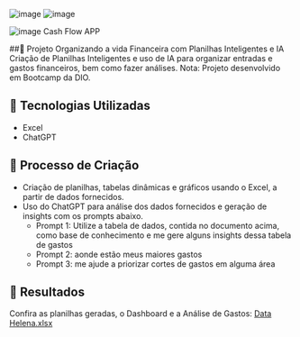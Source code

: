 ![image](https://github.com/user-attachments/assets/4dc08f06-8de5-4b6d-aa2a-ace13e2b3e3f)
![image](https://github.com/user-attachments/assets/c512d5be-4c36-478e-b5c7-35da61c8b6ef)

![image](https://github.com/user-attachments/assets/42c29709-c932-4f94-b474-954978e681c4) Cash Flow APP


##📒 Projeto Organizando a vida Financeira com Planilhas Inteligentes e IA
Criação de Planilhas Inteligentes e uso de IA para organizar entradas e gastos financeiros, bem como fazer análises.
Nota: Projeto desenvolvido em Bootcamp da DIO.

## 🤖 Tecnologias Utilizadas
- Excel 
- ChatGPT

## 🧐 Processo de Criação
- Criação de planilhas, tabelas dinâmicas e gráficos usando o Excel, a partir de dados fornecidos.
- Uso do ChatGPT para análise dos dados fornecidos e geração de insights com os prompts abaixo.
  - Prompt 1: Utilize a tabela de dados, contida no documento acima, como base de conhecimento e me gere alguns insights dessa tabela de gastos
  - Prompt 2: aonde estão meus maiores gastos
  - Prompt 3: me ajude a priorizar cortes de gastos em alguma área

## 🚀 Resultados
Confira as planilhas geradas, o Dashboard e a Análise de Gastos:
[Data Helena.xlsx](https://github.com/user-attachments/files/18419906/Data.Helena.xlsx)

